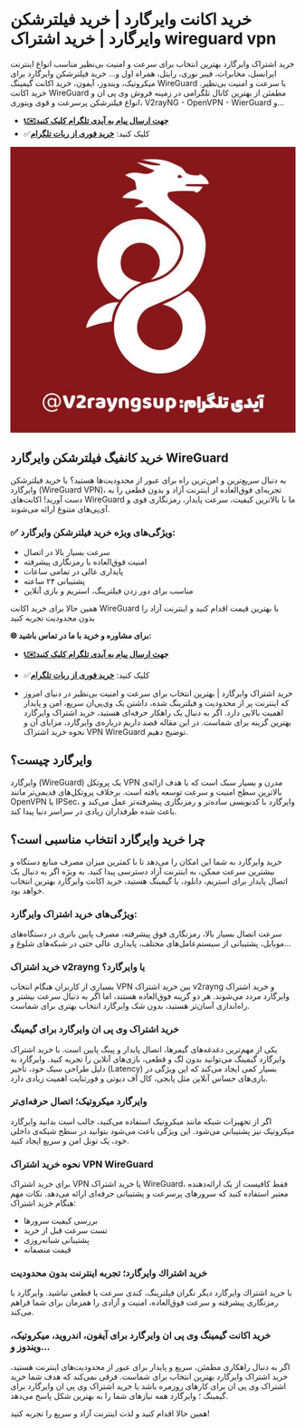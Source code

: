 # خرید اکانت وایرگارد | خرید فیلترشکن وایرگارد | خرید اشتراک wireguard vpn
خرید اشتراک وایرگارد بهترین انتخاب برای سرعت و امنیت بی‌نظیر مناسب انواع اینترنت ایرانسل، مخابرات، فیبر نوری، رایتل، همراه اول و... خرید فیلترشکن وایرگارد برای میکروتیک، ویندوز، آیفون، خرید اکانت گیمینگ WireGuard با سرعت و امنیت بی‌نظیر. خرید اکانت WireGuard مطمئن از بهترین کانال تلگرامی در زمینه فروش وی پی ان و انواع فیلترشکن پرسرعت و قوی ویتوری، V2rayNG - OpenVPN - WierGuard و...
- [**📞✉️جهت ارسال پیام به آیدی تلگرام کلیک کنید**](https://t.me/v2rayngsup)
- ✅کلیک کنید: [**خرید فوری از ربات تلگرام**](https://t.me/v2rayng_gptbot)

![خرید اکانت وایرگارد | خرید فیلترشکن وایرگارد | خرید اشتراک wireguard vpn](https://raw.githubusercontent.com/wireguard1/wireguard-vpn/refs/heads/main/%D8%AE%D8%B1%DB%8C%D8%AF%20%D9%81%DB%8C%D9%84%D8%AA%D8%B1%D8%B4%DA%A9%D9%86%20%D9%88%D8%A7%DB%8C%D8%B1%DA%AF%D8%A7%D8%B1%D8%AF.jpg)
## خرید کانفیگ فیلترشکن وایرگارد WireGuard
به دنبال سریع‌ترین و امن‌ترین راه برای عبور از محدودیت‌ها هستید؟ با خرید فیلترشکن وایرگارد (WireGuard VPN)، تجربه‌ای فوق‌العاده از اینترنت آزاد و بدون قطعی را به دست آورید!
اکانت‌های WireGuard ما با بالاترین کیفیت، سرعت پایدار، رمزنگاری قوی و آی‌پی‌های متنوع ارائه می‌شوند.

### ✅ ویژگی‌های ویژه خرید فیلترشکن وایرگارد:

- سرعت بسیار بالا در اتصال
- امنیت فوق‌العاده با رمزنگاری پیشرفته
- پایداری عالی در تمامی ساعات
- پشتیبانی ۲۴ ساعته
- مناسب برای دور زدن فیلترینگ، استریم و بازی آنلاین

همین حالا برای خرید اکانت WireGuard با بهترین قیمت اقدام کنید و اینترنت آزاد را بدون محدودیت تجربه کنید

**🌐 برای مشاوره و خرید با ما در تماس باشید:**
- [**📞✉️جهت ارسال پیام به آیدی تلگرام کلیک کنید**](https://t.me/v2rayngsup)
- ✅کلیک کنید: [**خرید فوری از ربات تلگرام**](https://t.me/v2rayng_gptbot)

- خرید اشتراک وایرگارد | بهترین انتخاب برای سرعت و امنیت بی‌نظیر
در دنیای امروز که اینترنت پر از محدودیت و فیلترینگ شده، داشتن یک وی‌پی‌ان سریع، امن و پایدار اهمیت بالایی دارد. اگر به دنبال یک راهکار حرفه‌ای هستید، خرید اشتراک وایرگارد بهترین گزینه برای شماست. در این مقاله قصد داریم درباره‌ی وایرگارد، مزایای آن و نحوه خرید اشتراک VPN WireGuard توضیح دهیم.

## وایرگارد چیست؟
وایرگارد (WireGuard) یک پروتکل VPN مدرن و بسیار سبک است که با هدف ارائه‌ی بالاترین سطح امنیت و سرعت توسعه یافته است. برخلاف پروتکل‌های قدیمی‌تر مانند OpenVPN یا IPSec، وایرگارد با کدنویسی ساده‌تر و رمزنگاری پیشرفته‌تر عمل می‌کند و باعث شده طرفداران زیادی در سراسر دنیا پیدا کند.

## چرا خرید وایرگارد انتخاب مناسبی است؟
خرید وایرگارد به شما این امکان را می‌دهد تا با کمترین میزان مصرف منابع دستگاه و بیشترین سرعت ممکن، به اینترنت آزاد دسترسی پیدا کنید. به ویژه اگر به دنبال یک اتصال پایدار برای استریم، دانلود، یا گیمینگ هستید، خرید اکانت وایرگارد بهترین انتخاب خواهد بود.

### ویژگی‌های خرید اشتراک وایرگارد:
سرعت اتصال بسیار بالا، رمزنگاری فوق پیشرفته، مصرف پایین باتری در دستگاه‌های موبایل، پشتیبانی از سیستم‌عامل‌های مختلف، پایداری عالی حتی در شبکه‌های شلوغ و...

### خرید اشتراک v2rayng یا وایرگارد؟
بسیاری از کاربران هنگام انتخاب VPN بین خرید اشتراک v2rayng و خرید اشتراک وایرگارد مردد می‌شوند. هر دو گزینه فوق‌العاده هستند، اما اگر به دنبال سرعت بیشتر و راه‌اندازی آسان‌تر هستید، بدون شک وایرگارد انتخاب بهتری برای شماست.

### خرید اشتراک وی پی ان وایرگارد برای گیمینگ
یکی از مهم‌ترین دغدغه‌های گیمرها، اتصال پایدار و پینگ پایین است. با خرید اشتراک وایرگارد گیمینگ می‌توانید بدون لگ و قطعی، بازی‌های آنلاین را تجربه کنید. وایرگارد به دلیل طراحی سبک خود، تأخیر (Latency) بسیار کمی ایجاد می‌کند که این ویژگی در بازی‌های حساس آنلاین مثل پابجی، کال آف دیوتی و فورتنایت اهمیت زیادی دارد.

### وایرگارد میکروتیک؛ اتصال حرفه‌ای‌تر
اگر از تجهیزات شبکه مانند میکروتیک استفاده می‌کنید، جالب است بدانید وایرگارد میکروتیک نیز پشتیبانی می‌شود. این ویژگی باعث می‌شود بتوانید در سطح شبکه‌ی داخلی خود، یک تونل امن و سریع ایجاد کنید.

### نحوه خرید اشتراک VPN WireGuard
برای خرید اشتراک VPN یا خرید اشتراک WireGuard، فقط کافیست از یک ارائه‌دهنده معتبر استفاده کنید که سرورهای پرسرعت و پشتیبانی حرفه‌ای ارائه می‌دهد.
نکات مهم هنگام خرید اشتراک:

- بررسی کیفیت سرورها
- تست سرعت قبل از خرید
- پشتیبانی شبانه‌روزی
- قیمت منصفانه

### خريد اشتراك وايرگارد؛ تجربه اینترنت بدون محدودیت
با خريد اشتراك وايرگارد دیگر نگران فیلترینگ، کندی سرعت یا قطعی نباشید. وایرگارد با رمزنگاری پیشرفته و سرعت فوق‌العاده، امنیت و آزادی را همزمان برای شما فراهم می‌کند.

### خرید اکانت گیمینگ وی پی ان وایرگارد برای آیفون، اندروید، میکروتیک، ویندوز و...
اگر به دنبال راهکاری مطمئن، سریع و پایدار برای عبور از محدودیت‌های اینترنت هستید، خرید اشتراک وایرگارد بهترین انتخاب برای شماست. فرقی نمی‌کند که هدف شما خرید اشتراک وی پی ان برای کارهای روزمره باشد یا خرید اشتراک وی پی ان وایرگارد برای گیمینگ ؛ وایرگارد همه نیازهای شما را به بهترین شکل پاسخ می‌دهد.

همین حالا اقدام کنید و لذت اینترنت آزاد و سریع را تجربه کنید!
